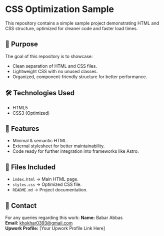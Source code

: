 # CSS Optimization Sample

This repository contains a simple sample project demonstrating HTML and CSS structure, optimized for cleaner code and faster load times.

## 📌 Purpose
The goal of this repository is to showcase:
- Clean separation of HTML and CSS files.
- Lightweight CSS with no unused classes.
- Organized, component-friendly structure for better performance.

## 🛠 Technologies Used
- HTML5
- CSS3 (Optimized)

## 🚀 Features
- Minimal & semantic HTML.
- External stylesheet for better maintainability.
- Code ready for further integration into frameworks like Astro.

## 📂 Files Included
- `index.html` → Main HTML page.
- `styles.css` → Optimized CSS file.
- `README.md` → Project documentation.

## 📧 Contact
For any queries regarding this work:
**Name:** Babar Abbas  
**Email:** khokhar0393@gmail.com  
**Upwork Profile:** [Your Upwork Profile Link Here]
